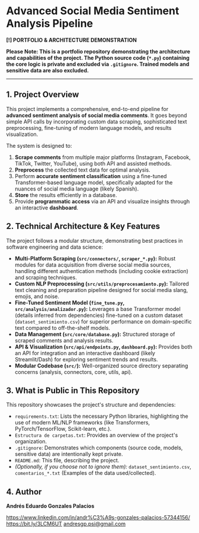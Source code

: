 # Advanced Social Media Sentiment Analysis Pipeline

**[!] PORTFOLIO & ARCHITECTURE DEMONSTRATION**

**Please Note: This is a portfolio repository demonstrating the architecture and capabilities of the project. The Python source code (`*.py`) containing the core logic is private and excluded via `.gitignore`. Trained models and sensitive data are also excluded.**

---

## 1. Project Overview

This project implements a comprehensive, end-to-end pipeline for **advanced sentiment analysis of social media comments**. It goes beyond simple API calls by incorporating custom data scraping, sophisticated text preprocessing, fine-tuning of modern language models, and results visualization.

The system is designed to:
1.  **Scrape comments** from multiple major platforms (Instagram, Facebook, TikTok, Twitter, YouTube), using both API and assisted methods.
2.  **Preprocess** the collected text data for optimal analysis.
3.  Perform **accurate sentiment classification** using a fine-tuned Transformer-based language model, specifically adapted for the nuances of social media language (likely Spanish).
4.  **Store** the results efficiently in a database.
5.  Provide **programmatic access** via an API and visualize insights through an interactive **dashboard**.

## 2. Technical Architecture & Key Features

The project follows a modular structure, demonstrating best practices in software engineering and data science:

* **Multi-Platform Scraping (`src/connectors/`, `scraper_*.py`):** Robust modules for data acquisition from diverse social media sources, handling different authentication methods (including cookie extraction) and scraping techniques.
* **Custom NLP Preprocessing (`src/utils/preprocesamiento.py`):** Tailored text cleaning and preparation pipeline designed for social media slang, emojis, and noise.
* **Fine-Tuned Sentiment Model (`fine_tune.py`, `src/analysis/analizador.py`):** Leverages a base Transformer model (details inferred from dependencies) fine-tuned on a custom dataset (`dataset_sentimiento.csv`) for superior performance on domain-specific text compared to off-the-shelf models.
* **Data Management (`src/core/database.py`):** Structured storage of scraped comments and analysis results.
* **API & Visualization (`src/api/endpoints.py`, `dashboard.py`):** Provides both an API for integration and an interactive dashboard (likely Streamlit/Dash) for exploring sentiment trends and results.
* **Modular Codebase (`src/`):** Well-organized source directory separating concerns (analysis, connectors, core, utils, api).

## 3. What is Public in This Repository

This repository showcases the project's structure and dependencies:

* `requirements.txt`: Lists the necessary Python libraries, highlighting the use of modern ML/NLP frameworks (like Transformers, PyTorch/TensorFlow, Scikit-learn, etc.).
* `Estructura de carpetas.txt`: Provides an overview of the project's organization.
* `.gitignore`: Demonstrates which components (source code, models, sensitive data) are intentionally kept private.
* `README.md`: This file, describing the project.
* *(Optionally, if you choose not to ignore them):* `dataset_sentimiento.csv`, `comentarios_*.txt` (Examples of the data used/collected).

## 4. Author

**Andrés Eduardo Gonzales Palacios**

https://www.linkedin.com/in/andr%C3%A9s-gonzales-palacios-57344156/
https://bit.ly/3LCM6UT
andresgp.psi@gmail.com
